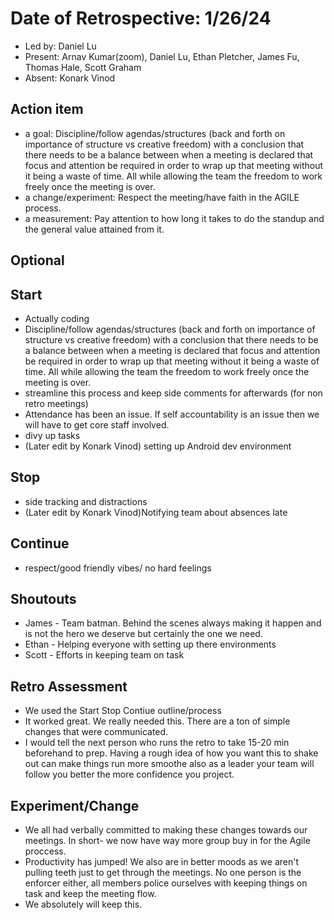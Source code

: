 # Date of Retrospective: 1/26/24

* Led by: Daniel Lu
* Present: Arnav Kumar(zoom), Daniel Lu, Ethan Pletcher, James Fu, Thomas Hale, Scott Graham
* Absent: Konark Vinod

## Action item

* a goal: Discipline/follow agendas/structures (back and forth on importance of structure vs creative freedom) with a conclusion that there needs to be a balance between when a meeting is declared that focus and attention be required in order to wrap up that meeting without it being a waste of time. All while allowing the team the freedom to work freely once the meeting is over.
* a change/experiment: Respect the meeting/have faith in the AGILE process.
* a measurement: Pay attention to how long it takes to do the standup and the general value attained from it.

## Optional

## Start

* Actually coding
* Discipline/follow agendas/structures (back and forth on importance of structure vs creative freedom) with a conclusion that there needs to be a balance between when a meeting is declared that focus and attention be required in order to wrap up that meeting without it being a waste of time. All while allowing the team the freedom to work freely once the meeting is over.
* streamline this process and keep side comments for afterwards (for non retro meetings)
* Attendance has been an issue. If self accountability is an issue then we will have to get core staff involved.
* divy up tasks
* (Later edit by Konark Vinod) setting up Android dev environment

## Stop

* side tracking and distractions
* (Later edit by Konark Vinod)Notifying team about absences late

## Continue

* respect/good friendly vibes/ no hard feelings

## Shoutouts

* James - Team batman. Behind the scenes always making it happen and is not the hero we deserve but certainly the one we need.
* Ethan - Helping everyone with setting up there environments
* Scott - Efforts in keeping team on task

## Retro Assessment

* We used the Start Stop Contiue outline/process
* It worked great. We really needed this. There are a ton of simple changes that were communicated.
* I would tell the next person who runs the retro to take 15-20 min beforehand to prep. Having a rough idea of how you want this to shake out can make things run more smoothe also as a leader your team will follow you better the more confidence you project.

## Experiment/Change

* We all had verbally committed to making these changes towards our meetings. In short- we now have way more group buy in for the Agile proccess.
* Productivity has jumped! We also are in better moods as we aren't pulling teeth just to get through the meetings. No one person is the enforcer either, all members police ourselves with keeping things on task and keep the meeting flow.
* We absolutely will keep this.
